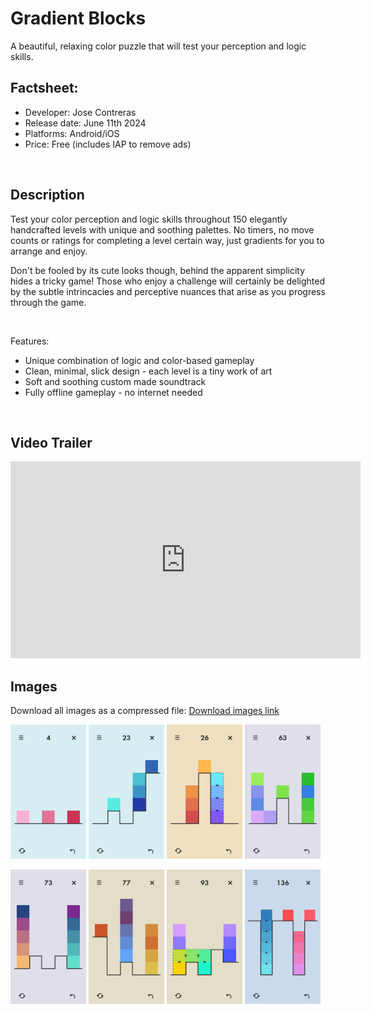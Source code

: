 # Gradient Blocks
A beautiful, relaxing color puzzle that will test your perception and logic skills.

## Factsheet:
 - Developer: Jose Contreras
 - Release date: June 11th 2024
 - Platforms: Android/iOS
 - Price: Free (includes IAP to remove ads)  

<br/>

## Description

Test your color perception and logic skills throughout 150 elegantly handcrafted levels with unique and soothing palettes. No timers, no move counts or ratings for completing a level certain way, just gradients for you to arrange and enjoy. 

Don't be fooled by its cute looks though, behind the apparent simplicity hides a tricky game! Those who enjoy a challenge will certainly be delighted by the subtle intrincacies and perceptive nuances that arise as you progress through the game.  

<br/>

Features:


* Unique combination of logic and color-based gameplay
* Clean, minimal, slick design - each level is a tiny work of art
* Soft and soothing custom made soundtrack
* Fully offline gameplay - no internet needed  

<br/>

## Video Trailer

<iframe width="560" height="315" src="https://www.youtube.com/embed/L71Tqh7m-tU?si=pYmpTxH4ARlNqXAy" title="YouTube video player" frameborder="0" allow="accelerometer; autoplay; clipboard-write; encrypted-media; gyroscope; picture-in-picture; web-share" referrerpolicy="strict-origin-when-cross-origin" allowfullscreen></iframe>  

<br/>

## Images

Download all images as a compressed file: [Download images link](https://drive.google.com/file/d/1i5zyFAJZjZXpNb2_UGz400cnAhWW0npK/view?usp=sharing)

<p float="left">
  <img src="img/img1.jpg" width="24%" />
  <img src="img/img2.jpg" width="24%" />
  <img src="img/img3.jpg" width="24%" />
  <img src="img/img4.jpg" width="24%" />
</p>


<p float="left">
  <img src="img/img5.jpg" width="24%" />
  <img src="img/img6.jpg" width="24%" /> 
  <img src="img/img7.jpg" width="24%" />
  <img src="img/img8.jpg" width="24%" />
</p>

